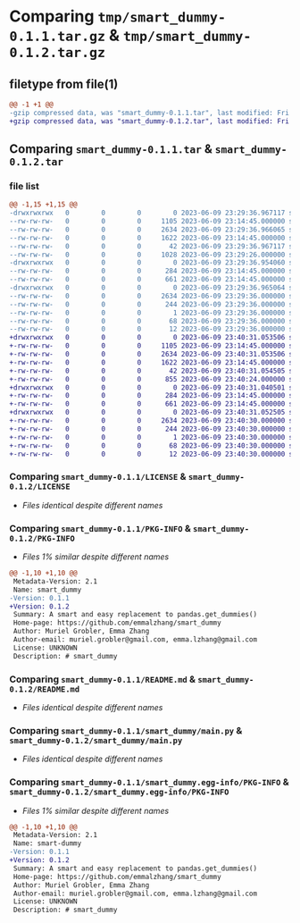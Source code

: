 # Comparing `tmp/smart_dummy-0.1.1.tar.gz` & `tmp/smart_dummy-0.1.2.tar.gz`

## filetype from file(1)

```diff
@@ -1 +1 @@
-gzip compressed data, was "smart_dummy-0.1.1.tar", last modified: Fri Jun  9 23:29:36 2023, max compression
+gzip compressed data, was "smart_dummy-0.1.2.tar", last modified: Fri Jun  9 23:40:31 2023, max compression
```

## Comparing `smart_dummy-0.1.1.tar` & `smart_dummy-0.1.2.tar`

### file list

```diff
@@ -1,15 +1,15 @@
-drwxrwxrwx   0        0        0        0 2023-06-09 23:29:36.967117 smart_dummy-0.1.1/
--rw-rw-rw-   0        0        0     1105 2023-06-09 23:14:45.000000 smart_dummy-0.1.1/LICENSE
--rw-rw-rw-   0        0        0     2634 2023-06-09 23:29:36.966065 smart_dummy-0.1.1/PKG-INFO
--rw-rw-rw-   0        0        0     1622 2023-06-09 23:14:45.000000 smart_dummy-0.1.1/README.md
--rw-rw-rw-   0        0        0       42 2023-06-09 23:29:36.967117 smart_dummy-0.1.1/setup.cfg
--rw-rw-rw-   0        0        0     1028 2023-06-09 23:29:26.000000 smart_dummy-0.1.1/setup.py
-drwxrwxrwx   0        0        0        0 2023-06-09 23:29:36.954060 smart_dummy-0.1.1/smart_dummy/
--rw-rw-rw-   0        0        0      284 2023-06-09 23:14:45.000000 smart_dummy-0.1.1/smart_dummy/__init__.py
--rw-rw-rw-   0        0        0      661 2023-06-09 23:14:45.000000 smart_dummy-0.1.1/smart_dummy/main.py
-drwxrwxrwx   0        0        0        0 2023-06-09 23:29:36.965064 smart_dummy-0.1.1/smart_dummy.egg-info/
--rw-rw-rw-   0        0        0     2634 2023-06-09 23:29:36.000000 smart_dummy-0.1.1/smart_dummy.egg-info/PKG-INFO
--rw-rw-rw-   0        0        0      244 2023-06-09 23:29:36.000000 smart_dummy-0.1.1/smart_dummy.egg-info/SOURCES.txt
--rw-rw-rw-   0        0        0        1 2023-06-09 23:29:36.000000 smart_dummy-0.1.1/smart_dummy.egg-info/dependency_links.txt
--rw-rw-rw-   0        0        0       68 2023-06-09 23:29:36.000000 smart_dummy-0.1.1/smart_dummy.egg-info/requires.txt
--rw-rw-rw-   0        0        0       12 2023-06-09 23:29:36.000000 smart_dummy-0.1.1/smart_dummy.egg-info/top_level.txt
+drwxrwxrwx   0        0        0        0 2023-06-09 23:40:31.053506 smart_dummy-0.1.2/
+-rw-rw-rw-   0        0        0     1105 2023-06-09 23:14:45.000000 smart_dummy-0.1.2/LICENSE
+-rw-rw-rw-   0        0        0     2634 2023-06-09 23:40:31.053506 smart_dummy-0.1.2/PKG-INFO
+-rw-rw-rw-   0        0        0     1622 2023-06-09 23:14:45.000000 smart_dummy-0.1.2/README.md
+-rw-rw-rw-   0        0        0       42 2023-06-09 23:40:31.054505 smart_dummy-0.1.2/setup.cfg
+-rw-rw-rw-   0        0        0      855 2023-06-09 23:40:24.000000 smart_dummy-0.1.2/setup.py
+drwxrwxrwx   0        0        0        0 2023-06-09 23:40:31.040501 smart_dummy-0.1.2/smart_dummy/
+-rw-rw-rw-   0        0        0      284 2023-06-09 23:14:45.000000 smart_dummy-0.1.2/smart_dummy/__init__.py
+-rw-rw-rw-   0        0        0      661 2023-06-09 23:14:45.000000 smart_dummy-0.1.2/smart_dummy/main.py
+drwxrwxrwx   0        0        0        0 2023-06-09 23:40:31.052505 smart_dummy-0.1.2/smart_dummy.egg-info/
+-rw-rw-rw-   0        0        0     2634 2023-06-09 23:40:30.000000 smart_dummy-0.1.2/smart_dummy.egg-info/PKG-INFO
+-rw-rw-rw-   0        0        0      244 2023-06-09 23:40:30.000000 smart_dummy-0.1.2/smart_dummy.egg-info/SOURCES.txt
+-rw-rw-rw-   0        0        0        1 2023-06-09 23:40:30.000000 smart_dummy-0.1.2/smart_dummy.egg-info/dependency_links.txt
+-rw-rw-rw-   0        0        0       68 2023-06-09 23:40:30.000000 smart_dummy-0.1.2/smart_dummy.egg-info/requires.txt
+-rw-rw-rw-   0        0        0       12 2023-06-09 23:40:30.000000 smart_dummy-0.1.2/smart_dummy.egg-info/top_level.txt
```

### Comparing `smart_dummy-0.1.1/LICENSE` & `smart_dummy-0.1.2/LICENSE`

 * *Files identical despite different names*

### Comparing `smart_dummy-0.1.1/PKG-INFO` & `smart_dummy-0.1.2/PKG-INFO`

 * *Files 1% similar despite different names*

```diff
@@ -1,10 +1,10 @@
 Metadata-Version: 2.1
 Name: smart_dummy
-Version: 0.1.1
+Version: 0.1.2
 Summary: A smart and easy replacement to pandas.get_dummies() 
 Home-page: https://github.com/emmalzhang/smart_dummy
 Author: Muriel Grobler, Emma Zhang
 Author-email: muriel.grobler@gmail.com, emma.lzhang@gmail.com
 License: UNKNOWN
 Description: # smart_dummy
```

### Comparing `smart_dummy-0.1.1/README.md` & `smart_dummy-0.1.2/README.md`

 * *Files identical despite different names*

### Comparing `smart_dummy-0.1.1/smart_dummy/main.py` & `smart_dummy-0.1.2/smart_dummy/main.py`

 * *Files identical despite different names*

### Comparing `smart_dummy-0.1.1/smart_dummy.egg-info/PKG-INFO` & `smart_dummy-0.1.2/smart_dummy.egg-info/PKG-INFO`

 * *Files 1% similar despite different names*

```diff
@@ -1,10 +1,10 @@
 Metadata-Version: 2.1
 Name: smart-dummy
-Version: 0.1.1
+Version: 0.1.2
 Summary: A smart and easy replacement to pandas.get_dummies() 
 Home-page: https://github.com/emmalzhang/smart_dummy
 Author: Muriel Grobler, Emma Zhang
 Author-email: muriel.grobler@gmail.com, emma.lzhang@gmail.com
 License: UNKNOWN
 Description: # smart_dummy
```

